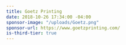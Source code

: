 ```yaml
---
title: Goetz Printing
date: 2018-10-26 17:34:00 -04:00
sponsor-image: "/uploads/Goetz.png"
sponsor-url: https://www.goetzprinting.com/
is-third-tier: true
---
```

